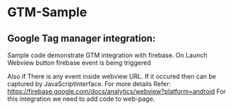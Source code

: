 # GTM-Sample
## Google Tag manager integration:

Sample code demonstrate GTM integration with firebase.
On Launch Webview button firebase event is being triggered

Also if There is any event inside webview URL. If it occured then can be captured by JavaScriptInterface.
For more details Refer: https://firebase.google.com/docs/analytics/webview?platform=android
For this integration we need to add code to web-page.



